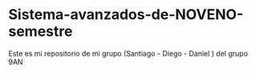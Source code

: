 # Sistema-avanzados-de-NOVENO-semestre
Este es mi repositorio de mi grupo (Santiago - Diego - Daniel ) del grupo 9AN 
